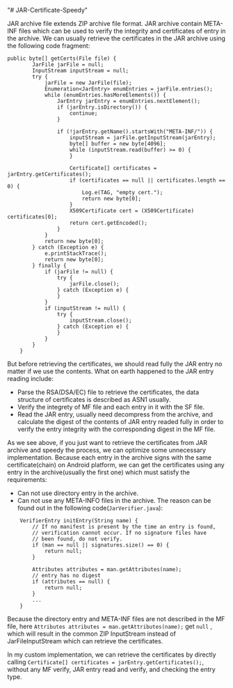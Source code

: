 "# JAR-Certificate-Speedy" 

JAR archive file extends ZIP archive file format. JAR archive contain META-INF files which can be used to verify the integrity and certificates of entry in the archive. We can usually retrieve the certificates in the JAR archive using the following code fragment:
```
public byte[] getCerts(File file) {
        JarFile jarFile = null;
        InputStream inputStream = null;
        try {
            jarFile = new JarFile(file);
            Enumeration<JarEntry> enumEntries = jarFile.entries();
            while (enumEntries.hasMoreElements()) {
                JarEntry jarEntry = enumEntries.nextElement();
                if (jarEntry.isDirectory()) {
                    continue;
                }

                if (!jarEntry.getName().startsWith("META-INF/")) {
                    inputStream = jarFile.getInputStream(jarEntry);
                    byte[] buffer = new byte[4096];
                    while (inputStream.read(buffer) >= 0) {
                    }

                    Certificate[] certificates = jarEntry.getCertificates();
                    if (certificates == null || certificates.length == 0) {
                        Log.e(TAG, "empty cert.");
                        return new byte[0];
                    }
                    X509Certificate cert = (X509Certificate) certificates[0];
                    return cert.getEncoded();
                }
            }
            return new byte[0];
        } catch (Exception e) {
            e.printStackTrace();
            return new byte[0];
        } finally {
            if (jarFile != null) {
                try {
                    jarFile.close();
                } catch (Exception e) {
                }
            }
            if (inputStream != null) {
                try {
                    inputStream.close();
                } catch (Exception e) {
                }
            }
        }
    }
```

But before retrieving the certificates, we should read fully the JAR entry no matter if we use the contents. What on earth happened to the JAR entry reading include:
* Parse the RSA(DSA/EC) file to retrieve the certificates, the data structure of certificates is described as ASN1 usually.
* Verify the integrety of MF file and each entry in it with the SF file.
* Read the JAR entry, usually need decompress from the archive, and calculate the digest of the contents of JAR entry readed fully in order to verify the entry integrity with the corresponding digest in the MF file.

As we see above, if you just want to retrieve the certificates from JAR archive and speedy the process, we can optimize some unnecessary implementation. Because each entry in the archive signs with the same certificate(chain) on Android platform, we can get the certificates using any entry in the archive(usually the first one) which must satisfy the requirements:
* Can not use directory entry in the archive.
* Can not use any META-INFO files in the archive.
The reason can be found out in the following code(`JarVerifier.java`):
```
    VerifierEntry initEntry(String name) {
        // If no manifest is present by the time an entry is found,
        // verification cannot occur. If no signature files have
        // been found, do not verify.
        if (man == null || signatures.size() == 0) {
            return null;
        }

        Attributes attributes = man.getAttributes(name);
        // entry has no digest
        if (attributes == null) {
            return null;
        }
        ...
    }
```
Because the directory entry and META-INF files are not described in the MF file, here `Attributes attributes = man.getAttributes(name);`  get `null` , which will result in the common ZIP InputStream instead of JarFileInputStream which can retrieve the certificates.

In my custom implementation, we can retrieve the certificates by directly calling `Certificate[] certificates = jarEntry.getCertificates();`, without any MF verify, JAR entry read and verify, and checking the entry type.








